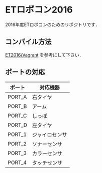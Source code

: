 # ETロボコン2016

2016年度ETロボコンのためのリポジトリです．

## コンパイル方法

[ET2016/Vagrant](http://selpm.cis.ibaraki.ac.jp/gitbucket/ET2016/Vagrant) を参考にして下さい．

## ポートの対応

|ポート|対応機器|
|---|---|
|PORT_A|右タイヤ| 
|PORT_B|アーム|
|PORT_C|しっぽ|
|PORT_D|左タイヤ|  
|PORT_1|ジャイロセンサ|
|PORT_2|ソナーセンサ|
|PORT_3|カラーセンサ| 
|PORT_4|タッチセンサ|
